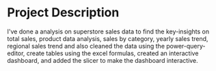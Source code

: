 # Project Description
I've done a analysis on superstore sales data to find the key-insights on total sales, product data analysis, sales by category, yearly sales trend,
regional sales trend and also cleaned the data using the power-query-editor, create tables using the excel formulas, created an interactive dashboard,
and added the slicer to make the dashboard interactive. 
